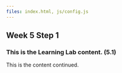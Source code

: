 ```yaml
---
files: index.html, js/config.js
---
```


## Week 5 Step 1

### This is the Learning Lab content. (5.1)

This is the content continued.
